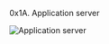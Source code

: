 0x1A. Application server

![Application server](https://s3.amazonaws.com/alx-intranet.hbtn.io/uploads/medias/2018/9/c7d1ed0a2e10d1b4e9b3.jpg?X-Amz-Algorithm=AWS4-HMAC-SHA256&X-Amz-Credential=AKIARDDGGGOUSBVO6H7D%2F20230518%2Fus-east-1%2Fs3%2Faws4_request&X-Amz-Date=20230518T130232Z&X-Amz-Expires=86400&X-Amz-SignedHeaders=host&X-Amz-Signature=42b1fe851de1f723193d1a1998e92a4f9388072270d552cf7bd6188a139a00b0)
